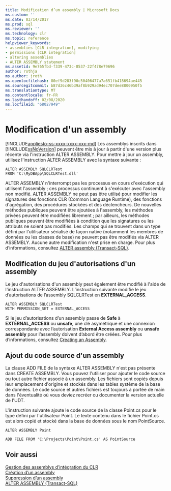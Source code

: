 ```yaml
---
title: Modification d’un assembly | Microsoft Docs
ms.custom: ''
ms.date: 03/14/2017
ms.prod: sql
ms.reviewer: ''
ms.technology: clr
ms.topic: reference
helpviewer_keywords:
- assemblies [CLR integration], modifying
- permissions [CLR integration]
- altering assemblies
- ALTER ASSEMBLY statement
ms.assetid: 9e765fbd-f339-473c-8537-22f478e79696
author: rothja
ms.author: jroth
ms.openlocfilehash: 80ef9d283f90c50406477a7a651fb418694ae445
ms.sourcegitcommit: b87d36c46b39af8b929ad94ec707dee8800950f5
ms.translationtype: MT
ms.contentlocale: fr-FR
ms.lasthandoff: 02/08/2020
ms.locfileid: "68027949"
---
```

# <a name="altering-an-assembly"></a>Modification d'un assembly
[!INCLUDE[appliesto-ss-xxxx-xxxx-xxx-md](../../../includes/appliesto-ss-xxxx-xxxx-xxx-md.md)]
  Les assemblys inscrits dans [!INCLUDE[ssNoVersion](../../../includes/ssnoversion-md.md)] peuvent être mis à jour à partir d'une version plus récente via l'instruction ALTER ASSEMBLY. Pour mettre à jour un assembly, utilisez l'instruction ALTER ASSEMBLY avec la syntaxe suivante :  
  
```  
ALTER ASSEMBLY SQLCLRTest  
FROM 'C:\MyDBApp\SQLCLRTest.dll'  
```  
  
 ALTER ASSEMBLY n'interrompt pas les processus en cours d'exécution qui utilisent l'assembly ; ces processus continuent à s'exécuter avec l'assembly non modifié. ALTER ASSEMBLY ne peut pas être utilisé pour modifier les signatures des fonctions CLR (Common Language Runtime), des fonctions d'agrégation, des procédures stockées et des déclencheurs. De nouvelles méthodes publiques peuvent être ajoutées à l'assembly, les méthodes privées peuvent être modifiées librement ; par ailleurs, les méthodes publiques peuvent être modifiées à condition que les signatures ou les attributs ne soient pas modifiés. Les champs qui se trouvent dans un type défini par l'utilisateur sérialisé de façon native (notamment les membres de données ou les classes de base) ne peuvent pas être modifiés via ALTER ASSEMBLY. Aucune autre modification n'est prise en charge. Pour plus d’informations, consultez [ALTER assembly &#40;Transact-SQL&#41;](../../../t-sql/statements/alter-assembly-transact-sql.md).  
  
## <a name="changing-the-permission-set-of-an-assembly"></a>Modification du jeu d'autorisations d'un assembly  
 Le jeu d'autorisations d'un assembly peut également être modifié à l'aide de l'instruction ALTER ASSEMBLY. L’instruction suivante modifie le jeu d’autorisations de l’assembly SQLCLRTest en **EXTERNAL_ACCESS**.  
  
```  
ALTER ASSEMBLY SQLCLRTest  
WITH PERMISSION_SET = EXTERNAL_ACCESS   
```  
  
 Si le jeu d’autorisations d’un assembly passe de **Safe** à **EXTERNAL_ACCESS** ou **unsafe**, une clé asymétrique et une connexion correspondante avec l’autorisation **External Access assembly** ou **unsafe assembly** pour l’assembly doivent d’abord être créées. Pour plus d’informations, consultez [Creating an Assembly](../../../relational-databases/clr-integration/assemblies/creating-an-assembly.md).  
  
## <a name="adding-the-source-code-of-an-assembly"></a>Ajout du code source d'un assembly  
 La clause ADD FILE de la syntaxe ALTER ASSEMBLY n'est pas présente dans CREATE ASSEMBLY. Vous pouvez l'utiliser pour ajouter le code source ou tout autre fichier associé à un assembly. Les fichiers sont copiés depuis leur emplacement d'origine et stockés dans les tables système de la base de données. Le code source et autres fichiers est toujours à portée de main dans l'éventualité où vous deviez recréer ou documenter la version actuelle de l'UDT.  
  
 L'instruction suivante ajoute le code source de la classe Point.cs pour le type défini par l'utilisateur Point. Le texte contenu dans le fichier Point.cs est alors copié et stocké dans la base de données sous le nom PointSource.  
  
 `ALTER ASSEMBLY Point`  
  
 `ADD FILE FROM 'C:\Projects\Point\Point.cs' AS PointSource`  
  
## <a name="see-also"></a>Voir aussi  
 [Gestion des assemblys d’intégration du CLR](../../../relational-databases/clr-integration/assemblies/managing-clr-integration-assemblies.md)   
 [Création d’un assembly](../../../relational-databases/clr-integration/assemblies/creating-an-assembly.md)   
 [Suppression d’un assembly](../../../relational-databases/clr-integration/assemblies/dropping-an-assembly.md)   
 [ALTER ASSEMBLY &#40;Transact-SQL&#41;](../../../t-sql/statements/alter-assembly-transact-sql.md)  
  
  
